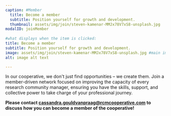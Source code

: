 ```yaml
---
caption: #Member
  title: Become a member
  subtitle: Position yourself for growth and development.
  thumbnail: assets/img/join/steven-kamenar-MMJx78V7xS8-unsplash.jpg
modalID: joinMember
  
#what displays when the item is clicked:
title: Become a member
subtitle: Position yourself for growth and development.
image: assets/img/join/steven-kamenar-MMJx78V7xS8-unsplash.jpg #main image, can be a link or a file in assets/img/portfolio
alt: image alt text

---
```

In our cooperative, we don't just find opportunities – we create them. Join a member-driven network focused on improving the capacity of every research community manager, ensuring you have the skills, support, and collective power to take charge of your professional journey.

**Please contact [cassandra.gouldvanpraag@rcmcooperative.com](mailto:cassandra.gouldvanpraag@rcmcooperative.com) to discuss how you can become a member of the cooperative!**


